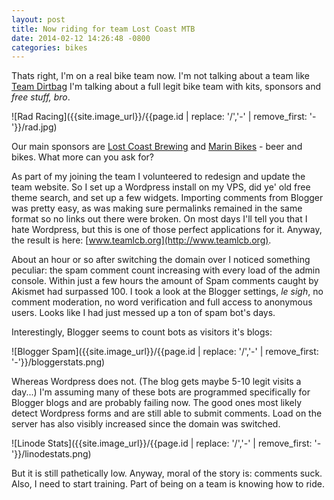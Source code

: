 ```yaml
---
layout: post
title: Now riding for team Lost Coast MTB
date: 2014-02-12 14:26:48 -0800
categories: bikes
---
```

<!-- {{site.image_url}}/{{page.id | replace: '/','-' | remove_first: '-'}}/image.jpg -->

Thats right, I'm on a real bike team now. I'm not talking about a team like
[Team Dirtbag](http://www.teamdirtbag.com) I'm talking about a full legit bike team
with kits, sponsors and *free stuff, bro*.

![Rad Racing]({{site.image_url}}/{{page.id | replace: '/','-' | remove_first: '-'}}/rad.jpg)

Our main sponsors are [Lost Coast Brewing](http://www.lostcoast.com/) and [Marin 
Bikes](http://www.marinbikes.com) - beer and bikes. What more can you ask for?

As part of my joining the team I volunteered to redesign and update the team website.
So I set up a Wordpress install on my VPS, did ye' old free theme search, and set 
up a few widgets. Importing comments from Blogger was pretty easy, as was making sure
permalinks remained in the same format so no links out there were broken. On most days 
I'll tell you that I hate Wordpress, but this is one of those perfect applications
for it. Anyway, the result is here: [www.teamlcb.org](http://www.teamlcb.org).

About an hour or so after switching the domain over I noticed something peculiar: 
the spam comment count increasing with every load of the admin console. Within just
a few hours the amount of Spam comments caught by Akismet had surpassed 100. I took a look
at the Blogger settings, *le sigh*, no comment moderation, no word verification 
and full access to anonymous users. Looks like I had just messed up a ton of spam
bot's days.

Interestingly, Blogger seems to count bots as visitors it's blogs:

![Blogger Spam]({{site.image_url}}/{{page.id | replace: '/','-' | remove_first: '-'}}/bloggerstats.png)

Whereas Wordpress does not. (The blog gets maybe 5-10 legit visits a day...) I'm 
assuming many of these bots are programmed specifically for Blogger blogs and are 
probably failing now. The good ones most likely detect Wordpress forms and are still
able to submit comments. Load on the server has also visibly increased since the 
domain was switched. 

![Linode Stats]({{site.image_url}}/{{page.id | replace: '/','-' | remove_first: '-'}}/linodestats.png)

But it is still pathetically low. Anyway, moral of the story is: comments suck.
Also, I need to start training. Part of being on a team is knowing how to ride.

